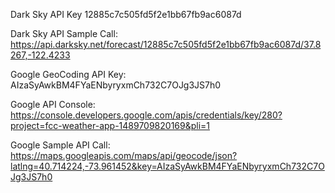 
Dark Sky API Key
12885c7c505fd5f2e1bb67fb9ac6087d

Dark Sky API Sample Call:
https://api.darksky.net/forecast/12885c7c505fd5f2e1bb67fb9ac6087d/37.8267,-122.4233

Google GeoCoding API Key:
AIzaSyAwkBM4FYaENbyryxmCh732C7OJg3JS7h0

Google API Console: 
https://console.developers.google.com/apis/credentials/key/280?project=fcc-weather-app-1489709820169&pli=1

Google Sample API Call:
https://maps.googleapis.com/maps/api/geocode/json?latlng=40.714224,-73.961452&key=AIzaSyAwkBM4FYaENbyryxmCh732C7OJg3JS7h0